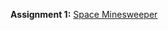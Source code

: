 **Assignment 1:** [Space Minesweeper](https://github.com/CS-4388-Fall-2024/Assignments/blob/main/Assignment-1/README.md)
